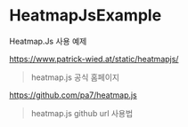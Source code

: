 # HeatmapJsExample
Heatmap.Js 사용 예제

https://www.patrick-wied.at/static/heatmapjs/
> heatmap.js 공식 홈페이지

https://github.com/pa7/heatmap.js
> heatmap.js github url
> 사용법 
